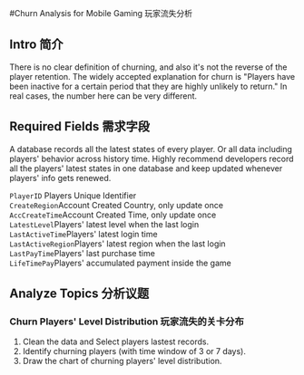 #Churn Analysis for Mobile Gaming 玩家流失分析

## Intro 简介
There is no clear definition of churning, and also it's not the reverse of the player retention. The widely accepted explanation for churn is "Players have been inactive for a certain period that they are highly unlikely to return." In real cases, the number here can be very different. 

## Required Fields 需求字段
A database records all the latest states of every player. Or all data including players' behavior across history time. Highly recommend developers record all the players' latest states in one database and keep updated whenever players' info gets renewed.

```PlayerID``` Players Unique Identifier  
```CreateRegion```Account Created Country, only update once  
```AccCreateTime```Account Created Time, only update once  
```LatestLevel```Players' latest level when the last login  
```LastActiveTime```Players' latest login time  
```LastActiveRegion```Players' latest region when the last login  
```LastPayTime```Players' last purchase time  
```LifeTimePay```Players' accumulated payment inside the game  

## Analyze Topics 分析议题
### Churn Players' Level Distribution 玩家流失的关卡分布
1. Clean the data and Select players lastest records.
2. Identify churning players (with time window of 3 or 7 days).
3. Draw the chart of churning players' level distribution.
